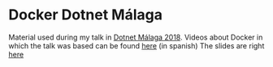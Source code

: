 # Docker Dotnet Málaga

Material used during my talk in [Dotnet Málaga 2018](http://dotnetmalaga.es/2018/).
Videos about Docker in which the talk was based can be found [here](https://www.youtube.com/playlist?list=PLLJikjug8HYBGUYVbMysnYjCDsz1OVsVa) (in spanish)
The slides are right [here](https://www.slideshare.net/leomicheloni/docker-dotnet-malaga)
